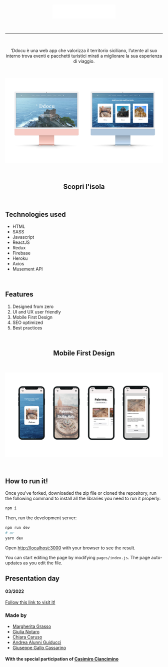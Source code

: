 <br>
<p align="center" >
<img src="./public/ImgReadMe/Ddocu_logo.png" alt="desktopmac" width=200/>
</p>
<br>
<hr>
<br>

<div align="center"> 

‘Ddocu è una web app che valorizza il territorio siciliano, l’utente al suo interno trova eventi e pacchetti turistici mirati a migliorare la sua esperienza di viaggio.

</div>

<br>

<p align="center" >
<img src="./public/ImgReadMe/MOCKUP_2.jpg" alt="desktopmac" width=800/>
</p>

<br>

<h2 align="center">Scopri l'isola</h2>




<br>

<h2>Technologies used</h2>
  <ul>
    <li>HTML</li>
    <li>SASS</li>
    <li>Javascript</li>
    <li>ReactJS</li>
    <li>Redux</li>
    <li>Firebase</li>
    <li>Heroku</li>
    <li>Axios</li>
    <li>Musement API</li>
</ul>

<br>


<h2>Features</h2>

<ol>

  <li>Designed from zero</li>
  <li>UI and UX user friendly</li>
  <li>Mobile First Design</li>
  <li>SEO optimized</li>
  <li>Best practices</li>
  
</ol>

<br>




<h2 align="center"> Mobile First Design</h2>
<br>
  <p align="center">
  <img width="800" src="./public/ImgReadMe/MOCKUP_1.jpg" alt="pagesesperienze">
 </p>
 <br>


## How to run it!

Once you've forked, downloaded the zip file or cloned the repository, run the following command to install all the libraries you need to run it properly:

```bash
npm i
```

Then, run the development server:

```bash
npm run dev
# or
yarn dev
```

Open [http://localhost:3000](http://localhost:3000) with your browser to see the result.

You can start editing the page by modifying `pages/index.js`. The page auto-updates as you edit the file.

## Presentation day

<h4>03/2022</h4>
<a href="https://argo-two.web.app/">Follow this link to visit it!</a>

<br>
<h3>Made by</h3>
<ul>
  <li>
    <a href="https://www.linkedin.com/in/margheritagrasso/">
     Margherita Grasso
    </a>
  </li>
  <li>
    <a href="https://www.linkedin.com/in/giulianotaro/">
      Giulia Notaro
    </a>
  </li>
  <li>
    <a href="https://www.linkedin.com/in/chiaracaruso/">
      Chiara Caruso
    </a>
  </li>
  <li>
    <a href="https://www.linkedin.com/in/andrea-alunni-guiducci-203786216/">
      Andrea Alunni Guiducci
    </a>
  </li>
  <li>
    <a href="https://www.linkedin.com/in/giuseppe-gallo-cassarino-b03510155/">
      Giuseppe Gallo Cassarino
    </a>
  </li>
</ul>

<h4>With the special participation of
  <a href="https://www.linkedin.com/in/casimiro-p-ciancimino/"> 
  Casimiro Ciancimino
  </a>
</h4>
